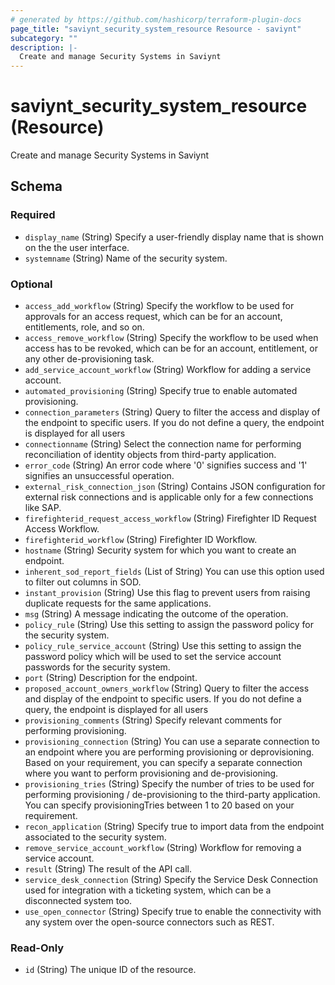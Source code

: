 ```yaml
---
# generated by https://github.com/hashicorp/terraform-plugin-docs
page_title: "saviynt_security_system_resource Resource - saviynt"
subcategory: ""
description: |-
  Create and manage Security Systems in Saviynt
---
```


# saviynt_security_system_resource (Resource)

Create and manage Security Systems in Saviynt



<!-- schema generated by tfplugindocs -->
## Schema

### Required

- `display_name` (String) Specify a user-friendly display name that is shown on the the user interface.
- `systemname` (String) Name of the security system.

### Optional

- `access_add_workflow` (String) Specify the workflow to be used for approvals for an access request, which can be for an account, entitlements, role, and so on.
- `access_remove_workflow` (String) Specify the workflow to be used when access has to be revoked, which can be for an account, entitlement, or any other de-provisioning task.
- `add_service_account_workflow` (String) Workflow for adding a service account.
- `automated_provisioning` (String) Specify true to enable automated provisioning.
- `connection_parameters` (String) Query to filter the access and display of the endpoint to specific users. If you do not define a query, the endpoint is displayed for all users
- `connectionname` (String) Select the connection name for performing reconciliation of identity objects from third-party application.
- `error_code` (String) An error code where '0' signifies success and '1' signifies an unsuccessful operation.
- `external_risk_connection_json` (String) Contains JSON configuration for external risk connections and is applicable only for a few connections like SAP.
- `firefighterid_request_access_workflow` (String) Firefighter ID Request Access Workflow.
- `firefighterid_workflow` (String) Firefighter ID Workflow.
- `hostname` (String) Security system for which you want to create an endpoint.
- `inherent_sod_report_fields` (List of String) You can use this option used to filter out columns in SOD.
- `instant_provision` (String) Use this flag to prevent users from raising duplicate requests for the same applications.
- `msg` (String) A message indicating the outcome of the operation.
- `policy_rule` (String) Use this setting to assign the password policy for the security system.
- `policy_rule_service_account` (String) Use this setting to assign the password policy which will be used to set the service account passwords for the security system.
- `port` (String) Description for the endpoint.
- `proposed_account_owners_workflow` (String) Query to filter the access and display of the endpoint to specific users. If you do not define a query, the endpoint is displayed for all users
- `provisioning_comments` (String) Specify relevant comments for performing provisioning.
- `provisioning_connection` (String) You can use a separate connection to an endpoint where you are performing provisioning or deprovisioning. Based on your requirement, you can specify a separate connection where you want to perform provisioning and de-provisioning.
- `provisioning_tries` (String) Specify the number of tries to be used for performing provisioning / de-provisioning to the third-party application. You can specify provisioningTries between 1 to 20 based on your requirement.
- `recon_application` (String) Specify true to import data from the endpoint associated to the security system.
- `remove_service_account_workflow` (String) Workflow for removing a service account.
- `result` (String) The result of the API call.
- `service_desk_connection` (String) Specify the Service Desk Connection used for integration with a ticketing system, which can be a disconnected system too.
- `use_open_connector` (String) Specify true to enable the connectivity with any system over the open-source connectors such as REST.

### Read-Only

- `id` (String) The unique ID of the resource.
